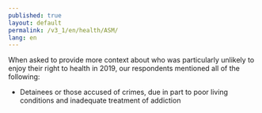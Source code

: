 ```yaml
---
published: true
layout: default
permalink: /v3_1/en/health/ASM/
lang: en
---
```

When asked to provide more context about who was particularly unlikely to enjoy their right to health in 2019, our respondents mentioned all of the following:

-	Detainees or those accused of crimes, due in part to poor living conditions and inadequate treatment of addiction
